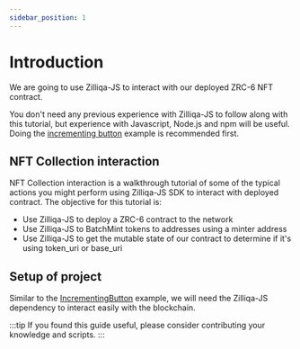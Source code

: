 ```yaml
---
sidebar_position: 1
---
```


# Introduction

We are going to use Zilliqa-JS to interact with our deployed ZRC-6 NFT contract.

You don't need any previous experience with Zilliqa-JS to follow along with this tutorial, but experience with Javascript, Node.js and npm will be useful. Doing the [incrementing button](../incrementing-button-interaction/introduction.md) example is recommended first.

## NFT Collection interaction

NFT Collection interaction is a walkthrough tutorial of some of the typical actions you might perform using Zilliqa-JS SDK to interact with deployed contract. The objective for this tutorial is:

* Use Zilliqa-JS to deploy a ZRC-6 contract to the network
* Use Zilliqa-JS to BatchMint tokens to addresses using a minter address
* Use Zilliqa-JS to get the mutable state of our contract to determine if it's using token_uri or base_uri

## Setup of project

Similar to the [IncrementingButton](../incrementing-button-interaction/introduction.md) example, we will need the Zilliqa-JS dependency to interact easily with the blockchain.

:::tip
If you found this guide useful, please consider contributing your knowledge and scripts.
:::
